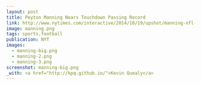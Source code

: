 ```yaml
---
layout: post
title: Peyton Manning Nears Touchdown Passing Record
link: http://www.nytimes.com/interactive/2014/10/19/upshot/manning-nfl-touchdown-passes-charts.html
image: manning.png
tags: sports,football
publication: NYT
images:
  - manning-big.png
  - manning-2.png
  - manning-3.png
screenshot: manning-big.png
_with: <a href="http://kpq.github.io/">Kevin Quealy</a>
---
```

